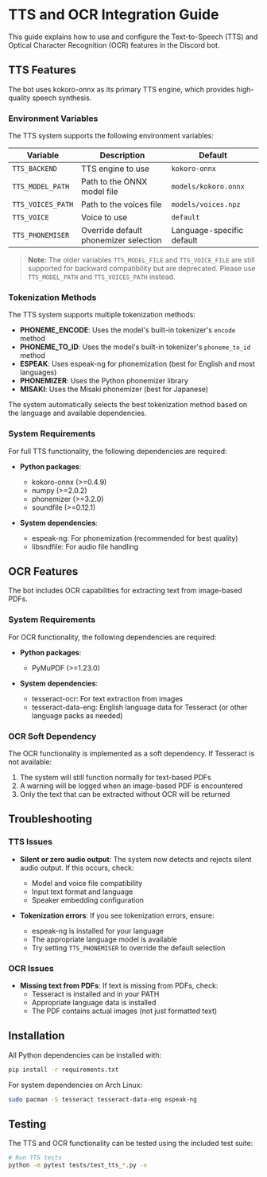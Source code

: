 # TTS and OCR Integration Guide

This guide explains how to use and configure the Text-to-Speech (TTS) and Optical Character Recognition (OCR) features in the Discord bot.

## TTS Features

The bot uses kokoro-onnx as its primary TTS engine, which provides high-quality speech synthesis.

### Environment Variables

The TTS system supports the following environment variables:

| Variable | Description | Default |
|----------|-------------|---------|
| `TTS_BACKEND` | TTS engine to use | `kokoro-onnx` |
| `TTS_MODEL_PATH` | Path to the ONNX model file | `models/kokoro.onnx` |
| `TTS_VOICES_PATH` | Path to the voices file | `models/voices.npz` |
| `TTS_VOICE` | Voice to use | `default` |
| `TTS_PHONEMISER` | Override default phonemizer selection | Language-specific default |

> **Note:** The older variables `TTS_MODEL_FILE` and `TTS_VOICE_FILE` are still supported for backward compatibility but are deprecated. Please use `TTS_MODEL_PATH` and `TTS_VOICES_PATH` instead.

### Tokenization Methods

The TTS system supports multiple tokenization methods:

- **PHONEME_ENCODE**: Uses the model's built-in tokenizer's `encode` method
- **PHONEME_TO_ID**: Uses the model's built-in tokenizer's `phoneme_to_id` method
- **ESPEAK**: Uses espeak-ng for phonemization (best for English and most languages)
- **PHONEMIZER**: Uses the Python phonemizer library
- **MISAKI**: Uses the Misaki phonemizer (best for Japanese)

The system automatically selects the best tokenization method based on the language and available dependencies.

### System Requirements

For full TTS functionality, the following dependencies are required:

- **Python packages**:
  - kokoro-onnx (>=0.4.9)
  - numpy (>=2.0.2)
  - phonemizer (>=3.2.0)
  - soundfile (>=0.12.1)

- **System dependencies**:
  - espeak-ng: For phonemization (recommended for best quality)
  - libsndfile: For audio file handling

## OCR Features

The bot includes OCR capabilities for extracting text from image-based PDFs.

### System Requirements

For OCR functionality, the following dependencies are required:

- **Python packages**:
  - PyMuPDF (>=1.23.0)

- **System dependencies**:
  - tesseract-ocr: For text extraction from images
  - tesseract-data-eng: English language data for Tesseract (or other language packs as needed)

### OCR Soft Dependency

The OCR functionality is implemented as a soft dependency. If Tesseract is not available:

1. The system will still function normally for text-based PDFs
2. A warning will be logged when an image-based PDF is encountered
3. Only the text that can be extracted without OCR will be returned

## Troubleshooting

### TTS Issues

- **Silent or zero audio output**: The system now detects and rejects silent audio output. If this occurs, check:
  - Model and voice file compatibility
  - Input text format and language
  - Speaker embedding configuration

- **Tokenization errors**: If you see tokenization errors, ensure:
  - espeak-ng is installed for your language
  - The appropriate language model is available
  - Try setting `TTS_PHONEMISER` to override the default selection

### OCR Issues

- **Missing text from PDFs**: If text is missing from PDFs, check:
  - Tesseract is installed and in your PATH
  - Appropriate language data is installed
  - The PDF contains actual images (not just formatted text)

## Installation

All Python dependencies can be installed with:

```bash
pip install -r requirements.txt
```

For system dependencies on Arch Linux:

```bash
sudo pacman -S tesseract tesseract-data-eng espeak-ng
```

## Testing

The TTS and OCR functionality can be tested using the included test suite:

```bash
# Run TTS tests
python -m pytest tests/test_tts_*.py -v
```
